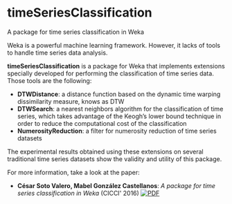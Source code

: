 # timeSeriesClassification
A package for time series classification in Weka

Weka is a powerful machine learning framework. However, it lacks of tools to handle time series data analysis. 

**timeSeriesClassification** is a package for Weka that implements extensions specially developed for performing the classification of time series data. Those tools are the following: 
- **DTWDistance**: a distance function based on the dynamic time warping dissimilarity measure, knows as DTW 
- **DTWSearch**: a nearest neighbors algorithm for the classification of time series, which takes advantage of the Keogh’s lower bound technique in order to reduce the computational cost of the classification
- **NumerosityReduction**: a filter for numerosity reduction of time series datasets

The experimental results obtained using these extensions on several traditional time series datasets show the validity and utility of this package.

For more information, take a look at the paper: 
- **César Soto Valero, Mabel González Castellanos**: _A package for time series classification in Weka_ (CICCI' 2016) [![PDF](http://wwwimages.adobe.com/content/dam/acom/en/legal/images/badges/Adobe_PDF_file_icon_32x32.png)](https://www.researchgate.net/publication/290379731_Paquete_para_la_clasificacion_de_series_temporales_en_Weka)
